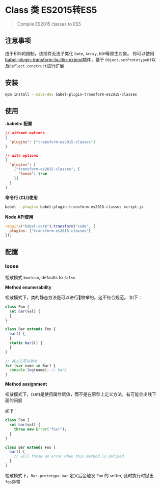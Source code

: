 # Class 类 ES2015转ES5

> Compile ES2015 classes to ES5

## 注意事项

由于ES5的限制，该插件无法子类化 `Date`, `Array`, `DOM`等原生对象。 你可以使用 [babel-plugin-transform-builtin-extend]()插件，基于 `Object.setPrototypeOf`以及`Reflect.construct`进行扩展

## 安装

```bash
npm install --save-dev babel-plugin-transform-es2015-classes
```

## 使用

**.babelrc 配置**
```json
// without options
{
  "plugins": ["transform-es2015-classes"]
}

// with options
{
  "plugins": [
    ["transform-es2015-classes", {
      "loose": true
    }]
  ]
}
```

**命令行 (CLI)使用**
```bash
babel --plugins babel-plugin-transform-es2015-classes script.js
```

**Node API使用**
```javascript
require("babel-core").transform("code", {
  plugins: ["transform-es2015-classes"]
});
```

## 配置

### loose
松散模式 `boolean`, defaults to `false`.

**Method enumerability**

松散模式下，类的静态方法是可以进行枚举的。这不符合规范。
如下：

```javascript
class Foo {
  set bar(val) {
  }
}

class Bar extends Foo {
  bar() {
  }
  static bar2() {
  }
}

// 类方法可以枚举
for (var name in Bar) {
  console.log(name); // bar2
}
```

**Method assignment**

松散模式下，(set)是使用属性赋值，而不是在原型上定义方法，有可能会出线下面的问题

如下：
```javascript
class Foo {
  set bar(val) {
    throw new Error("foo!");
  }
}

class Bar extends Foo {
  bar() {
    // will throw an error when this method is defined
  }
}
```
松散模式下，`Bar.prototype.bar` 定义后会触发 `Foo` 的
setter, 此时执行时抛出`foo`异常
